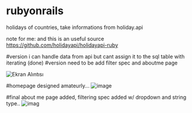 # rubyonrails
holidays of countries, take informations from holiday.api


note for me:
and this is an useful source
https://github.com/holidayapi/holidayapi-ruby


#version
i can handle data from api but cant assign it to the sql table with iterating (done)
#version
need to be add filter spec and aboutme page

![Ekran Alıntısı](https://user-images.githubusercontent.com/78663077/134201647-b3be338d-2bf1-4029-a05d-0e2490036953.PNG)


#homepage designed amateurly...
![image](https://user-images.githubusercontent.com/78663077/134220368-7bcb94f2-a168-4a51-ad9e-f8b6e2f5091f.png)


#final
about me page added, filtering spec added w/ dropdown and string type..
![imag](https://user-images.githubusercontent.com/78663077/134404063-c4a14f6c-c658-4501-9e98-a8b1ed134ca3.png)
